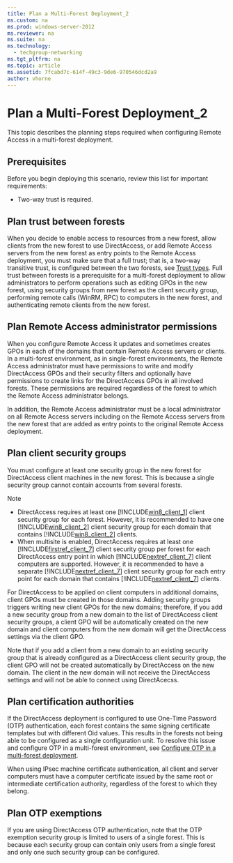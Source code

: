 ```yaml
---
title: Plan a Multi-Forest Deployment_2
ms.custom: na
ms.prod: windows-server-2012
ms.reviewer: na
ms.suite: na
ms.technology: 
  - techgroup-networking
ms.tgt_pltfrm: na
ms.topic: article
ms.assetid: 7fcabd7c-614f-49c3-9de6-970546dcd2a9
author: vhorne
---
```

# Plan a Multi-Forest Deployment_2
This topic describes the planning steps required when configuring Remote Access in a multi\-forest deployment.  
  
## Prerequisites  
Before you begin deploying this scenario, review this list for important requirements:  
  
-   Two\-way trust is required.  
  
## Plan trust between forests  
When you decide to enable access to resources from a new forest, allow clients from the new forest to use DirectAccess, or add Remote Access servers from the new forest as entry points to the Remote Access deployment, you must make sure that a full trust; that is, a two\-way transitive trust, is configured between the two forests, see [Trust types](http://technet.microsoft.com/library/cc775736.aspx). Full trust between forests is a prerequisite for a multi\-forest deployment to allow administrators to perform operations such as editing GPOs in the new forest, using security groups from new forest as the client security group, performing remote calls \(WinRM, RPC\) to computers in the new forest, and authenticating remote clients from the new forest.  
  
## Plan Remote Access administrator permissions  
When you configure Remote Access it updates and sometimes creates GPOs in each of the domains that contain Remote Access servers or clients. In a multi\-forest environment, as in single\-forest environments, the Remote Access administrator must have permissions to write and modify DirectAccess GPOs and their security filters and optionally have permissions to create links for the DirectAccess GPOs in all involved forests. These permissions are required regardless of the forest to which the Remote Access administrator belongs.  
  
In addition, the Remote Access administrator must be a local administrator on all Remote Access servers including on the Remote Access servers from the new forest that are added as entry points to the original Remote Access deployment.  
  
## <a name="ClientSG"></a>Plan client security groups  
You must configure at least one security group in the new forest for DirectAccess client machines in the new forest. This is because a single security group cannot contain accounts from several forests.  
  
> [!NOTE]  
> -   DirectAccess requires at least one [!INCLUDE[win8_client_1](../Token/win8_client_1_md.md)] client security group for each forest. However, it is recommended to have one [!INCLUDE[win8_client_2](../Token/win8_client_2_md.md)] client security group for each domain that contains [!INCLUDE[win8_client_2](../Token/win8_client_2_md.md)] clients.  
> -   When multisite is enabled, DirectAccess requires at least one [!INCLUDE[firstref_client_7](../Token/firstref_client_7_md.md)] client security group per forest for each DirectAccess entry point in which [!INCLUDE[nextref_client_7](../Token/nextref_client_7_md.md)] client computers are supported. However, it is recommended to have a separate [!INCLUDE[nextref_client_7](../Token/nextref_client_7_md.md)] client security group for each entry point for each domain that contains [!INCLUDE[nextref_client_7](../Token/nextref_client_7_md.md)] clients.  
>   
> For DirectAccess to be applied on client computers in additional domains, client GPOs must be created in those domains. Adding security groups triggers writing new client GPOs for the new domains; therefore, if you add a new security group from a new domain to the list of DirectAccess client security groups, a client GPO will be automatically created on the new domain and client computers from the new domain will get the DirectAccess settings via the client GPO.  
>   
> Note that if you add a client from a new domain to an existing security group that is already configured as a DirectAccess client security group, the client GPO will not be created automatically by DirectAccess on the new domain. The client in the new domain will not receive the DirectAccess settings and will not be able to connect using DirectAcecss.  
  
## Plan certification authorities  
If the DirectAccess deployment is configured to use One\-Time Password \(OTP\) authentication, each forest contains the same signing certificate templates but with different Oid values. This results in the forests not being able to be configured as a single configuration unit. To resolve this issue and configure OTP in a multi\-forest environment, see [Configure OTP in a multi\-forest deployment](../Topic/Configure-a-Multi-Forest-Deployment.md#OTPMultiForest).  
  
When using IPsec machine certificate authentication, all client and server computers must have a computer certificate issued by the same root or intermediate certification authority, regardless of the forest to which they belong.  
  
## Plan OTP exemptions  
If you are using DirectAccess OTP authentication, note that the OTP exemption security group is limited to users of a single forest. This is because each security group can contain only users from a single forest and only one such security group can be configured.  
  
